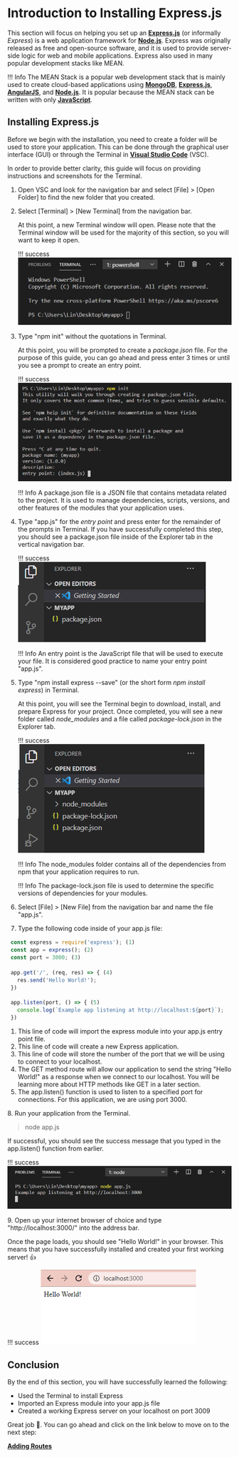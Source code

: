 # Introduction to Installing Express.js

This section will focus on helping you set up an [**Express.js**](https://expressjs.com/) (or informally *Express*) is a web application framework for [**Node.js**](https://nodejs.org/). Express was originally released as free and open-source software, and it is used to provide server-side logic for web and mobile applications. Express also used in many popular development stacks like MEAN.

!!! Info
The MEAN Stack is a popular web development stack that is mainly used to create cloud-based applications using [**MongoDB**](https://www.mongodb.com/), [**Express.js**](https://expressjs.com/), [**AngularJS**](https://angularjs.org/), and [**Node.js**](https://nodejs.org/). It is popular because the MEAN stack can be written with only [**JavaScript**](https://www.javascript.com/).

## Installing Express.js

Before we begin with the installation, you need to create a folder will be used to store your application. This can be done through the graphical user interface (GUI) or through the Terminal in [**Visual Studio Code**](https://code.visualstudio.com/download) (VSC).

In order to provide better clarity, this guide will focus on providing instructions and screenshots for the Terminal.

1. Open VSC and look for the navigation bar and select [File] > [Open Folder] to find the new folder that you created.

2. Select [Terminal] > [New Terminal] from the navigation bar.

   At this point, a new Terminal window will open. Please note that the Terminal window will be used for the majority of this section, so you will want to keep it open.

   !!! success
   ![Example of a Terminal window opened in VSC](images/installing-express-step1.png)

3. Type "npm init" without the quotations in Terminal.

   At this point, you will be prompted to create a *package.json* file. For the purpose of this guide, you can go ahead and press enter 3 times or until you see a prompt to create an entry point.

   !!! success
   ![Example of a using npm init and reaching the entry point prompt in your terminal](images/installing-express-step3.png)

   !!! Info
   A package.json file is a JSON file that contains metadata related to the project. It is used to manage dependencies, scripts, versions, and other features of the modules that your application uses.

4. Type "app.js" for the *entry point* and press enter for the remainder of the prompts in Terminal.
   If you have successfully completed this step, you should see a package.json file inside of the Explorer tab in the vertical navigation bar.

   !!! success
   ![Example successfully creating a package.json file](images/installing-express-step4.png)

   !!! Info
   An entry point is the JavaScript file that will be used to execute your file. It is considered good practice to name your entry point "app.js".

5. Type "npm install express --save" (or the short form *npm install express*) in Terminal.

   At this point, you will see the Terminal begin to download, install, and prepare Express for your project. Once completed, you will see a new folder called *node_modules* and a file called *package-lock.json* in the Explorer tab.

   !!! success
   ![Example successfully creating a package.json file](images/installing-express-step5.png)

   !!! Info
The node_modules folder contains all of the dependencies from npm that your application requires to run.

   !!! Info
The package-lock.json file is used to determine the specific versions of dependencies for your modules.

6. Select [File] > [New File] from the navigation bar and name the file "app.js".
7. Type the following code inside of your app.js file:

  ``` {.js .annotate}
   const express = require('express'); (1)
   const app = express(); (2)
   const port = 3000; (3)

   app.get('/', (req, res) => { (4)
     res.send('Hello World!'); 
   })

   app.listen(port, () => { (5)
     console.log(`Example app listening at http://localhost:${port}`);
   })
   ```

   1. This line of code will import the express module into your app.js entry point file.
   2. This line of code will create a new Express application.
   3. This line of code will store the number of the port that we will be using to connect to your localhost.
   4. The GET method route will allow our application to send the string "Hello World!" as a response when we connect to our localhost. You will be learning more about HTTP methods like GET in a later section.
   5. The app.listen() function is used to listen to a specified port for connections. For this application, we are using port 3000.

   8\. Run your application from the Terminal.
   > node app.js

   If successful, you should see the success message that you typed in the app.listen() function from earlier.

   !!! success
   ![Example of the Terminal displaying "Example app listening at http://localhost:3000" when the application is run](images/installing-express-step13.png)

   9\. Open up your internet browser of choice and type "http://localhost:3000/" into the address bar.

   Once the page loads, you should see "Hello World!" in your browser. This means that you have successfully installed and created your first working server! 👍

   !!! success
   ![Example of the browser displaying the words "Hello World!"](images/installing-express-step14.png)

## Conclusion

By the end of this section, you will have successfully learned the following:

- Used the Terminal to install Express
- Imported an Express module into your app.js file
- Created a working Express server on your localhost on port 3009

Great job 🤗. You can go ahead and click on the link below to move on to the next step:

**[Adding Routes]()**